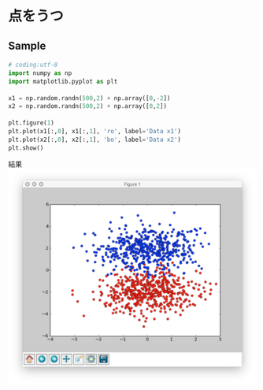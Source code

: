 # 点をうつ

## Sample

```python
# coding:utf-8
import numpy as np
import matplotlib.pyplot as plt

x1 = np.random.randn(500,2) + np.array([0,-2])
x2 = np.random.randn(500,2) + np.array([0,2])

plt.figure(1)
plt.plot(x1[:,0], x1[:,1], 'ro', label='Data x1')
plt.plot(x2[:,0], x2[:,1], 'bo', label='Data x2')
plt.show()
```

結果
![](/img/matplotlib_point.png)

